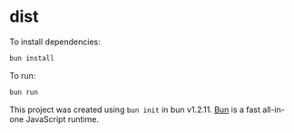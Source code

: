 # dist

To install dependencies:

```bash
bun install
```

To run:

```bash
bun run
```

This project was created using `bun init` in bun v1.2.11. [Bun](https://bun.sh)
is a fast all-in-one JavaScript runtime.
